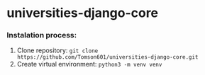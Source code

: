 # universities-django-core
### Instalation process:
1. Clone repository: ```git clone https://github.com/Tomson601/universities-django-core.git ```
2. Create virtual environment: ```python3 -m venv venv```
